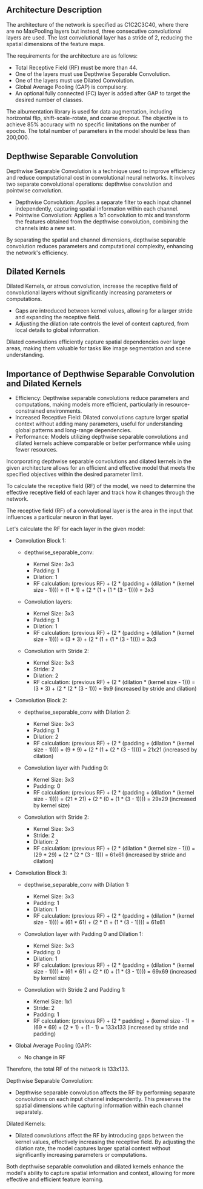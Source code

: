 ## Architecture Description

The architecture of the network is specified as C1C2C3C40, where there are no MaxPooling layers but instead, three consecutive convolutional layers are used. The last convolutional layer has a stride of 2, reducing the spatial dimensions of the feature maps.

The requirements for the architecture are as follows:
- Total Receptive Field (RF) must be more than 44.
- One of the layers must use Depthwise Separable Convolution.
- One of the layers must use Dilated Convolution.
- Global Average Pooling (GAP) is compulsory.
- An optional fully connected (FC) layer is added after GAP to target the desired number of classes.

The albumentation library is used for data augmentation, including horizontal flip, shift-scale-rotate, and coarse dropout. The objective is to achieve 85% accuracy with no specific limitations on the number of epochs. The total number of parameters in the model should be less than 200,000.

## Depthwise Separable Convolution

Depthwise Separable Convolution is a technique used to improve efficiency and reduce computational cost in convolutional neural networks. It involves two separate convolutional operations: depthwise convolution and pointwise convolution.

- Depthwise Convolution: Applies a separate filter to each input channel independently, capturing spatial information within each channel.
- Pointwise Convolution: Applies a 1x1 convolution to mix and transform the features obtained from the depthwise convolution, combining the channels into a new set.

By separating the spatial and channel dimensions, depthwise separable convolution reduces parameters and computational complexity, enhancing the network's efficiency.

## Dilated Kernels

Dilated Kernels, or atrous convolution, increase the receptive field of convolutional layers without significantly increasing parameters or computations.

- Gaps are introduced between kernel values, allowing for a larger stride and expanding the receptive field.
- Adjusting the dilation rate controls the level of context captured, from local details to global information.

Dilated convolutions efficiently capture spatial dependencies over large areas, making them valuable for tasks like image segmentation and scene understanding.

## Importance of Depthwise Separable Convolution and Dilated Kernels

- Efficiency: Depthwise separable convolutions reduce parameters and computations, making models more efficient, particularly in resource-constrained environments.
- Increased Receptive Field: Dilated convolutions capture larger spatial context without adding many parameters, useful for understanding global patterns and long-range dependencies.
- Performance: Models utilizing depthwise separable convolutions and dilated kernels achieve comparable or better performance while using fewer resources.

Incorporating depthwise separable convolutions and dilated kernels in the given architecture allows for an efficient and effective model that meets the specified objectives within the desired parameter limit.


To calculate the receptive field (RF) of the model, we need to determine the effective receptive field of each layer and track how it changes through the network.

The receptive field (RF) of a convolutional layer is the area in the input that influences a particular neuron in that layer.

Let's calculate the RF for each layer in the given model:

- Convolution Block 1:
  - depthwise_separable_conv:
    - Kernel Size: 3x3
    - Padding: 1
    - Dilation: 1
    - RF calculation: (previous RF) + (2 * (padding + (dilation * (kernel size - 1)))) = (1 * 1) + (2 * (1 + (1 * (3 - 1)))) = 3x3

  - Convolution layers:
    - Kernel Size: 3x3
    - Padding: 1
    - Dilation: 1
    - RF calculation: (previous RF) + (2 * (padding + (dilation * (kernel size - 1)))) = (3 * 3) + (2 * (1 + (1 * (3 - 1)))) = 3x3

  - Convolution with Stride 2:
    - Kernel Size: 3x3
    - Stride: 2
    - Dilation: 2
    - RF calculation: (previous RF) + (2 * (dilation * (kernel size - 1))) = (3 * 3) + (2 * (2 * (3 - 1))) = 9x9 (increased by stride and dilation)

- Convolution Block 2:
  - depthwise_separable_conv with Dilation 2:
    - Kernel Size: 3x3
    - Padding: 1
    - Dilation: 2
    - RF calculation: (previous RF) + (2 * (padding + (dilation * (kernel size - 1)))) = (9 * 9) + (2 * (1 + (2 * (3 - 1)))) = 21x21 (increased by dilation)

  - Convolution layer with Padding 0:
    - Kernel Size: 3x3
    - Padding: 0
    - RF calculation: (previous RF) + (2 * (padding + (dilation * (kernel size - 1)))) = (21 * 21) + (2 * (0 + (1 * (3 - 1)))) = 29x29 (increased by kernel size)

  - Convolution with Stride 2:
    - Kernel Size: 3x3
    - Stride: 2
    - Dilation: 2
    - RF calculation: (previous RF) + (2 * (dilation * (kernel size - 1))) = (29 * 29) + (2 * (2 * (3 - 1))) = 61x61 (increased by stride and dilation)

- Convolution Block 3:
  - depthwise_separable_conv with Dilation 1:
    - Kernel Size: 3x3
    - Padding: 1
    - Dilation: 1
    - RF calculation: (previous RF) + (2 * (padding + (dilation * (kernel size - 1)))) = (61 * 61) + (2 * (1 + (1 * (3 - 1)))) = 61x61

  - Convolution layer with Padding 0 and Dilation 1:
    - Kernel Size: 3x3
    - Padding: 0
    - Dilation: 1
    - RF calculation: (previous RF) + (2 * (padding + (dilation * (kernel size - 1)))) = (61 * 61) + (2 * (0 + (1 * (3 - 1)))) = 69x69 (increased by kernel size)

  - Convolution with Stride 2 and Padding 1:
    - Kernel Size: 1x1
    - Stride: 2
    - Padding: 1
    - RF calculation: (previous RF) + (2 * padding) + (kernel size - 1) = (69 * 69) + (2 * 1) + (1 - 1) = 133x133 (increased by stride and padding)

- Global Average Pooling (GAP):
  - No change in RF

Therefore, the total RF of the network is 133x133.

Depthwise Separable Convolution:
- Depthwise separable convolution affects the RF by performing separate convolutions on each input channel independently. This preserves the spatial dimensions while capturing information within each channel separately.

Dilated Kernels:
- Dilated convolutions affect the RF by introducing gaps between the kernel values, effectively increasing the receptive field. By adjusting the dilation rate, the model captures larger spatial context without significantly increasing parameters or computations.

Both depthwise separable convolution and dilated kernels enhance the model's ability to capture spatial information and context, allowing for more effective and efficient feature learning.


